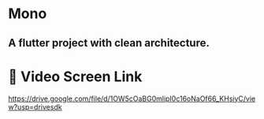 # Mono

## A flutter project with clean architecture.

# 📱 Video Screen Link #

https://drive.google.com/file/d/1OW5cOaBG0mlipI0c16oNaOf66_KHsiyC/view?usp=drivesdk
